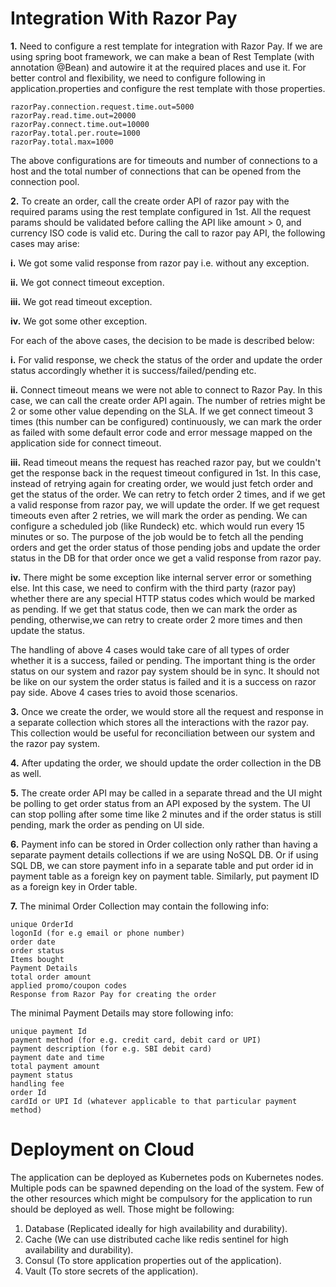 # Integration With Razor Pay

**1.** Need to configure a rest template for integration with Razor Pay. If we are using spring boot framework, we can make a bean of Rest Template (with annotation @Bean) and autowire it at the required places and use it. For better control and flexibility, we need to configure following in application.properties and configure the rest template with those properties.

```
razorPay.connection.request.time.out=5000
razorPay.read.time.out=20000
razorPay.connect.time.out=10000
razorPay.total.per.route=1000
razorPay.total.max=1000
```

  The above configurations are for timeouts and number of connections to a host and the total number of connections that can be opened from the connection pool.
  
**2.** To create an order, call the create order API of razor pay with the required params using the rest template configured in 1st. All the request params should be validated before calling the API like amount > 0, and currency ISO code is valid etc. During the call to razor pay API, the following cases may arise:

**i.** We got some valid response from razor pay i.e. without any exception.

**ii.** We got connect timeout exception.

**iii.** We got read timeout exception.

**iv.** We got some other exception.

For each of the above cases, the decision to be made is described below:

**i.** For valid response, we check the status of the order and update the order status accordingly whether it is success/failed/pending etc.

**ii.**  Connect timeout means we were not able to connect to Razor Pay. In this case, we can call the create order API again. The number of retries might be 2 or some other value depending on the SLA. If we get connect timeout 3 times (this number can be configured) continuously, we can mark the order as failed with some default error code and error message mapped on the application side for connect timeout.

**iii.** Read timeout means the request has reached razor pay, but we couldn't get the response back in the request timeout configured in 1st. In this case, instead of retrying again for creating order, we would just fetch order and get the status of the order. We can retry to fetch order 2 times, and if we get a valid response from razor pay, we will update the order. If we get request timeouts even after 2 retries, we will mark the order as pending. We can configure a scheduled job (like Rundeck) etc. which would run every 15 minutes or so. The purpose of the job would be to fetch all the pending orders and get the order status of those pending jobs and update the order status in the DB for that order once we get a valid response from razor pay.

**iv.** There might be some exception like internal server error or something else. Int this case, we need to confirm with the third party (razor pay) whether there are any special HTTP status codes which would be marked as pending. If we get that status code, then we can mark the order as pending, otherwise,we can retry to create order 2 more times and then update the status.

The handling of above 4 cases would take care of all types of order whether it is a success, failed or pending. The important thing is the order status on our system and razor pay system should be in sync. It should not be like on our system the order status is failed and it is a success on razor pay side. Above 4 cases tries to avoid those scenarios.

**3.** Once we create the order, we would store all the request and response in a separate collection which stores all the interactions with the razor pay. This collection would be useful for reconciliation between our system and the razor pay system.

**4.** After updating the order, we should update the order collection in the DB as well.

**5.** The create order API may be called in a separate thread and the UI might be polling to get order status from an API exposed by the system. The UI can stop polling after some time like 2 minutes and if the order status is still pending,  mark the order as pending on UI side.

**6.** Payment info can be stored in Order collection only rather than having a separate payment details collections if we are using NoSQL DB. Or if using SQL DB, we can store payment info in a separate table and put order id in payment table as a foreign key on payment table. Similarly, put payment ID as a foreign key in Order table.

**7.** The minimal Order Collection may contain the following info:

```
unique OrderId
logonId (for e.g email or phone number)
order date 
order status
Items bought
Payment Details
total order amount
applied promo/coupon codes
Response from Razor Pay for creating the order
```

The minimal Payment Details may store following info:

```
unique payment Id
payment method (for e.g. credit card, debit card or UPI)
payment description (for e.g. SBI debit card)
payment date and time
total payment amount
payment status
handling fee
order Id 
cardId or UPI Id (whatever applicable to that particular payment method)
```

# Deployment on Cloud
The application can be deployed as Kubernetes pods on Kubernetes nodes. Multiple pods can be spawned depending on the load of the system. Few of the other resources which might be compulsory for the application to run should be deployed as well. Those might be following:

1. Database (Replicated ideally for high availability and durability).
2. Cache (We can use distributed cache like redis sentinel for high availability and durability).
3. Consul (To store application properties out of the application).
4. Vault (To store secrets of the application).
